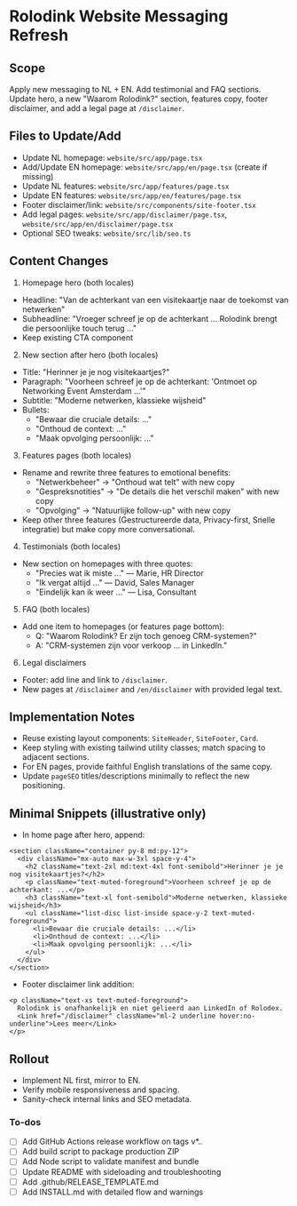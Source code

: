 <!-- a2f404cb-1cd1-48e0-a5ad-f7c1ba62aa20 115ec461-ccc3-478c-9e1e-3c581137b9f1 -->
# Rolodink Website Messaging Refresh

## Scope

Apply new messaging to NL + EN. Add testimonial and FAQ sections. Update hero, a new "Waarom Rolodink?" section, features copy, footer disclaimer, and add a legal page at `/disclaimer`.

## Files to Update/Add

- Update NL homepage: `website/src/app/page.tsx`
- Add/Update EN homepage: `website/src/app/en/page.tsx` (create if missing)
- Update NL features: `website/src/app/features/page.tsx`
- Update EN features: `website/src/app/en/features/page.tsx`
- Footer disclaimer/link: `website/src/components/site-footer.tsx`
- Add legal pages: `website/src/app/disclaimer/page.tsx`, `website/src/app/en/disclaimer/page.tsx`
- Optional SEO tweaks: `website/src/lib/seo.ts`

## Content Changes

1) Homepage hero (both locales)

- Headline: "Van de achterkant van een visitekaartje naar de toekomst van netwerken"
- Subheadline: "Vroeger schreef je op de achterkant ... Rolodink brengt die persoonlijke touch terug ..."
- Keep existing CTA component

2) New section after hero (both locales)

- Title: "Herinner je je nog visitekaartjes?"
- Paragraph: "Voorheen schreef je op de achterkant: 'Ontmoet op Networking Event Amsterdam ...'"
- Subtitle: "Moderne netwerken, klassieke wijsheid"
- Bullets:
  - "Bewaar die cruciale details: ..."
  - "Onthoud de context: ..."
  - "Maak opvolging persoonlijk: ..."

3) Features pages (both locales)

- Rename and rewrite three features to emotional benefits:
  - "Netwerkbeheer" → "Onthoud wat telt" with new copy
  - "Gespreksnotities" → "De details die het verschil maken" with new copy
  - "Opvolging" → "Natuurlijke follow-up" with new copy
- Keep other three features (Gestructureerde data, Privacy-first, Snelle integratie) but make copy more conversational.

4) Testimonials (both locales)

- New section on homepages with three quotes:
  - "Precies wat ik miste ..." — Marie, HR Director
  - "Ik vergat altijd ..." — David, Sales Manager
  - "Eindelijk kan ik weer ..." — Lisa, Consultant

5) FAQ (both locales)

- Add one item to homepages (or features page bottom):
  - Q: "Waarom Rolodink? Er zijn toch genoeg CRM-systemen?"
  - A: "CRM-systemen zijn voor verkoop ... in LinkedIn."

6) Legal disclaimers

- Footer: add line and link to `/disclaimer`.
- New pages at `/disclaimer` and `/en/disclaimer` with provided legal text.

## Implementation Notes

- Reuse existing layout components: `SiteHeader`, `SiteFooter`, `Card`.
- Keep styling with existing tailwind utility classes; match spacing to adjacent sections.
- For EN pages, provide faithful English translations of the same copy.
- Update `pageSEO` titles/descriptions minimally to reflect the new positioning.

## Minimal Snippets (illustrative only)

- In home page after hero, append:
```23:41:website/src/app/page.tsx
<section className="container py-8 md:py-12">
  <div className="mx-auto max-w-3xl space-y-4">
    <h2 className="text-2xl md:text-4xl font-semibold">Herinner je je nog visitekaartjes?</h2>
    <p className="text-muted-foreground">Voorheen schreef je op de achterkant: ...</p>
    <h3 className="text-xl font-semibold">Moderne netwerken, klassieke wijsheid</h3>
    <ul className="list-disc list-inside space-y-2 text-muted-foreground">
      <li>Bewaar die cruciale details: ...</li>
      <li>Onthoud de context: ...</li>
      <li>Maak opvolging persoonlijk: ...</li>
    </ul>
  </div>
</section>
```

- Footer disclaimer link addition:
```45:63:website/src/components/site-footer.tsx
<p className="text-xs text-muted-foreground">
  Rolodink is onafhankelijk en niet gelieerd aan LinkedIn of Rolodex.
  <Link href="/disclaimer" className="ml-2 underline hover:no-underline">Lees meer</Link>
</p>
```


## Rollout

- Implement NL first, mirror to EN.
- Verify mobile responsiveness and spacing.
- Sanity-check internal links and SEO metadata.

### To-dos

- [ ] Add GitHub Actions release workflow on tags v*.*.*
- [ ] Add build script to package production ZIP
- [ ] Add Node script to validate manifest and bundle
- [ ] Update README with sideloading and troubleshooting
- [ ] Add .github/RELEASE_TEMPLATE.md
- [ ] Add INSTALL.md with detailed flow and warnings